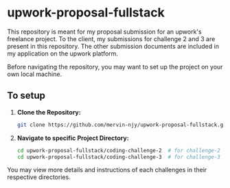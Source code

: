 # upwork-proposal-fullstack

This repository is meant for my proposal submission for an upwork's freelance project. To the client, my submissions for challenge 2 and 3 are present in this repository. The other submission documents are included in my application on the upwork platform.

Before navigating the repository, you may want to set up the project on your own local machine.

## To setup

1. **Clone the Repository:**

   ```bash
   git clone https://github.com/mervin-njy/upwork-proposal-fullstack.git
   ```

2. **Navigate to specific Project Directory:**

   ```bash
   cd upwork-proposal-fullstack/coding-challenge-2  # for challenge-2 OR
   cd upwork-proposal-fullstack/coding-challenge-3  # for challenge-3
   ```

You may view more details and instructions of each challenges in their respective directories.
